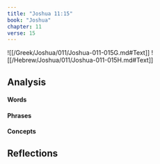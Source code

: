 ```yaml
---
title: "Joshua 11:15"
book: "Joshua"
chapter: 11
verse: 15
---
```

![[/Greek/Joshua/011/Joshua-011-015G.md#Text]]
![[/Hebrew/Joshua/011/Joshua-011-015H.md#Text]]

## Analysis

#### Words

#### Phrases

#### Concepts

## Reflections

